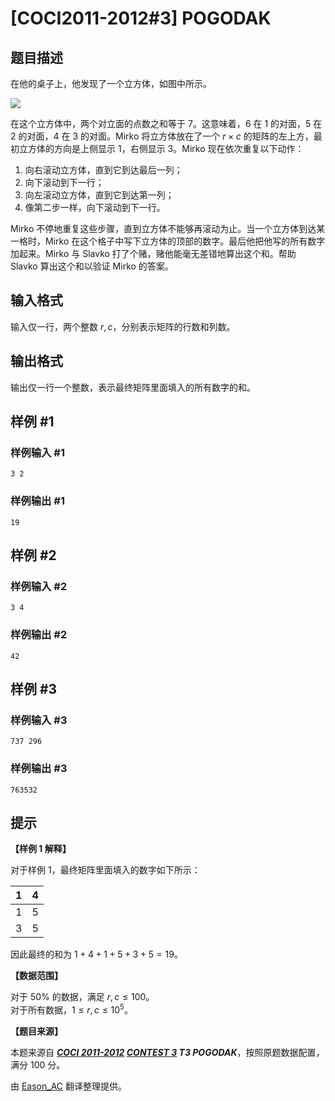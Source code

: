 # [COCI2011-2012#3] POGODAK

## 题目描述

在他的桌子上，他发现了一个立方体，如图中所示。

![](https://cdn.luogu.com.cn/upload/image_hosting/csekseld.png)

在这个立方体中，两个对立面的点数之和等于 $7$。这意味着，$6$ 在 $1$ 的对面，$5$ 在 $2$ 的对面，$4$ 在 $3$ 的对面。Mirko 将立方体放在了一个 $r\times c$ 的矩阵的左上方，最初立方体的方向是上侧显示 $1$，右侧显示 $3$。Mirko 现在依次重复以下动作：

1. 向右滚动立方体，直到它到达最后一列；
2. 向下滚动到下一行；
3. 向左滚动立方体，直到它到达第一列；
4. 像第二步一样，向下滚动到下一行。

Mirko 不停地重复这些步骤，直到立方体不能够再滚动为止。当一个立方体到达某一格时，Mirko 在这个格子中写下立方体的顶部的数字。最后他把他写的所有数字加起来。Mirko 与 Slavko 打了个赌，赌他能毫无差错地算出这个和。帮助 Slavko 算出这个和以验证 Mirko 的答案。 

## 输入格式

输入仅一行，两个整数 $r,c$，分别表示矩阵的行数和列数。

## 输出格式

输出仅一行一个整数，表示最终矩阵里面填入的所有数字的和。

## 样例 #1

### 样例输入 #1
```
3 2
```

### 样例输出 #1

```
19
```

## 样例 #2

### 样例输入 #2
```
3 4
```

### 样例输出 #2

```
42
```

## 样例 #3

### 样例输入 #3
```
737 296
```

### 样例输出 #3

```
763532
```

## 提示

**【样例 1 解释】**

对于样例 $1$，最终矩阵里面填入的数字如下所示：

| $1$ | $4$ |
| :----------: | :----------: |
| $1$ | $5$ |
| $3$ | $5$ |

因此最终的和为 $1+4+1+5+3+5=19$。

**【数据范围】**

对于 $50\%$ 的数据，满足 $r,c\leqslant 100$。  
对于所有数据，$1\leqslant r,c\leqslant 10^5$。

**【题目来源】**

本题来源自 **_[COCI 2011-2012](https://hsin.hr/coci/archive/2011_2012/) [CONTEST 3](https://hsin.hr/coci/archive/2011_2012/contest3_tasks.pdf) T3 POGODAK_**，按照原题数据配置，满分 $100$ 分。

由 [Eason_AC](https://www.luogu.com.cn/user/112917) 翻译整理提供。
